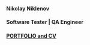 ﻿#### Nikolay Niklenov#### Software Tester | QA Engineer#### [PORTFOLIO and CV](https://nniklenov.github.io/software-tester/)########